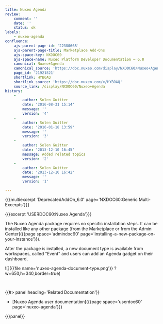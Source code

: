 ```yaml
---
title: Nuxeo Agenda
review:
    comment: ''
    date: ''
    status: ok
labels:
    - nuxeo-agenda
confluence:
    ajs-parent-page-id: '22380668'
    ajs-parent-page-title: Marketplace Add-Ons
    ajs-space-key: NXDOC60
    ajs-space-name: Nuxeo Platform Developer Documentation — 6.0
    canonical: Nuxeo+Agenda
    canonical_source: 'https://doc.nuxeo.com/display/NXDOC60/Nuxeo+Agenda'
    page_id: '21921821'
    shortlink: HYBOAQ
    shortlink_source: 'https://doc.nuxeo.com/x/HYBOAQ'
    source_link: /display/NXDOC60/Nuxeo+Agenda
history:
    - 
        author: Solen Guitter
        date: '2016-08-31 15:14'
        message: ''
        version: '4'
    - 
        author: Solen Guitter
        date: '2016-01-18 13:59'
        message: ''
        version: '3'
    - 
        author: Solen Guitter
        date: '2013-12-10 16:45'
        message: Added related topics
        version: '2'
    - 
        author: Solen Guitter
        date: '2013-12-10 16:42'
        message: ''
        version: '1'

---
```

{{{multiexcerpt 'DeprecatedAddOn_6.0' page='NXDOC60:Generic Multi-Excerpts'}}}

{{{excerpt 'USERDOC60:Nuxeo Agenda'}}}

The Nuxeo Agenda package requires no specific installation steps. It can be installed like any other package [from the Marketplace or from the Admin Center]({{page space='admindoc60' page='installing-a-new-package-on-your-instance'}}).

After the package is installed, a new document type is available from workspaces, called "Event" and users can add an Agenda gadget on their dashboard.

![]({{file name='nuxeo-agenda-document-type.png'}} ?w=650,h=340,border=true)

&nbsp;

<div class="row" data-equalizer data-equalize-on="medium"><div class="column medium-6">{{#> panel heading='Related Documentation'}}

*   [Nuxeo Agenda user documentation]({{page space='userdoc60' page='nuxeo-agenda'}})

{{/panel}}</div><div class="column medium-6">

&nbsp;

</div></div>